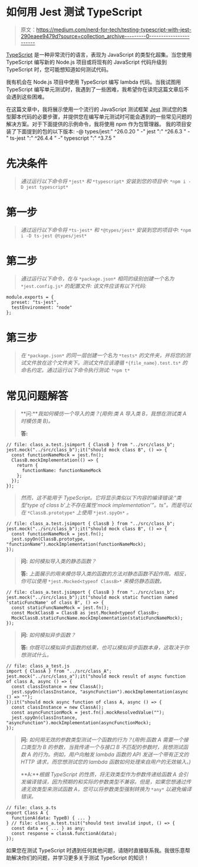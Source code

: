 # 如何用 Jest 测试 TypeScript

> 原文：<https://medium.com/nerd-for-tech/testing-typescript-with-jest-290eaee9479d?source=collection_archive---------0----------------------->

[TypeScript](https://www.typescriptlang.org/) 是一种非常流行的语言，表现为 JavaScript 的类型化超集。当您使用 TypeScript 编写新的 Node.js 项目或将现有的 JavaScript 代码升级到 TypeScript 时，您可能想知道如何测试代码。

我有机会在 Node.js 项目中使用 TypeScript 编写 lambda 代码。当我试图用 TypeScript 编写单元测试时，我遇到了一些困难，我希望你在读完这篇文章后不会遇到这些困难。

在这篇文章中，我将展示使用一个流行的 JavaScript 测试框架 [Jest](https://jestjs.io/) 测试您的类型脚本代码的必要步骤，并提供您在编写单元测试时可能会遇到的一些常见问题的解决方案。对于下面提供的示例命令，我将使用 npm 作为包管理器。
我的项目安装了下面提到的包的以下版本:
-@ types/jest:" ^26.0.20 "
-" jest ":" ^26.6.3 "
-" ts-jest ":" ^26.4.4 "
-" typescript ":" ^3.7.5 "

# 先决条件

> *通过运行以下命令将* `*jest*` *和* `*typescript*` *安装到您的项目中:* `*npm i -D jest typescript*`

# **第一步**

> *通过运行以下命令将* `*ts-jest*` *和* `*@types/jest*` *安装到您的项目中:* `*npm i -D ts-jest @types/jest*`

# 第二步

> *通过运行以下命令，在与* `*package.json*` *相同的级别创建一个名为* `*jest.config.js*` *的配置文件:*  *该文件应该有以下代码:*

```
module.exports = {
  preset: "ts-jest",
  testEnvironment: "node"
};
```

# 第三步

> *在* `*package.json*` *的同一层创建一个名为* `*tests*` *的文件夹，并将您的测试文件放在这个文件夹下。测试文件应该遵循* `*{file_name}.test.ts*` *的命名约定。通过运行以下命令执行测试:* `*npm t*`

# **常见问题解答**

> **问:***我如何模仿一个导入的类？(用例:类 A 导入类 B，我想在测试类 A 时模仿类 B)。*
> 
> **答:**

```
// file: class_a.test.jsimport { ClassB } from "../src/class_b";
jest.mock("../src/class_b");it("should mock class B", () => {
  const functionNameMock = jest.fn();
  ClassB.mockImplementation(() => {
    return {
      functionName: functionNameMock
    };
  });
});
```

> *然而，这不能用于 TypeScript。它将显示类似以下内容的编译错误:“类型‘type of class b’上不存在属性‘mock implementation’”。ts”。而是可以在* `*ClassB.prototype*` *上使用* `*jest.spyOn*` *。*

```
// file: class_a.test.jsimport { ClassB } from "../src/class_b";
jest.mock("../src/class_b");it("should mock class B", () => {
  const functionNameMock = jest.fn();
  jest.spyOn(ClassB.prototype, "functionName").mockImplementation(functionNameMock);
});
```

> **问:**
> *如何模拟导入类的静态函数？*
> 
> **答:**
> *上面展示的用来模仿导入类的函数的方法对静态函数不起作用。相反，你可以使用* `*jest.Mocked<typeof ClassB>*` *来模仿静态函数。*

```
// file: class_a.test.jsimport { ClassB } from "../src/class_b";
jest.mock("../src/class_b");it("should mock static function named 'staticFuncName' of class B", () => {
  const staticFuncNameMock = jest.fn();
  const MockClassB = ClassB as jest.Mocked<typeof ClassB>;
  MockClassB.staticFuncName.mockImplementation(staticFuncNameMock);
});
```

> **问:**
> *如何模拟异步函数？*
> 
> **答:**
> *你既可以模拟异步函数的结果，也可以模拟异步函数本身，这取决于你想测试什么。*

```
// file: class_a_test.js
import { ClassA } from "../src/class_A";
jest.mock("../src/class_a");it("should mock result of async function of class A, async () => {
  const classInstance = new ClassA();
  jest.spyOn(classInstance, "asyncFunction").mockImplementation(async () => "");
});it("should mock async function of class A, async () => {
  const classInstance = new ClassA();
  const asyncFunctionMock = jest.fn().mockResolvedValue("");
  jest.spyOn(classInstance, "asyncFunction").mockImplementation(asyncFunctionMock);
});
```

> **问:**
> *如何用无效的参数类型测试一个函数的行为？(用例:函数 A 需要一个接口类型为 B 的参数，当我传递一个与接口 B 不匹配的参数时，我想测试函数 A 的行为。例如，用户向触发 lambda 函数的 API 发送一个带有正文的 HTTP 请求，而您想测试您的 lambda 函数如何处理来自用户的无效输入。)*
> 
> **A:***根据 TypeScript 的性质，将无效类型作为参数传递给函数 A 会引发编译错误，因为预期的和实际的参数类型不兼容。但是，如果您想通过传递无效类型来测试函数 A，您可以将参数类型强制转换为* `*any*` *以避免编译错误。*

```
// file: class_a.ts
export Class A {
  functionA(data: TypeB) { ... }
} // file: class_a.test.tsit("should test invalid input, () => {
  const data = { ... } as any;
  const response = classA.functionA(data);
});
```

如果您在测试 TypeScript 时遇到任何其他问题，请随时直接联系我。我很乐意帮助解决你们的问题，并学习更多关于测试 TypeScript 的知识！